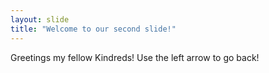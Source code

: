 ```yaml
---
layout: slide
title: "Welcome to our second slide!"
---
```

Greetings my fellow Kindreds!
Use the left arrow to go back!

